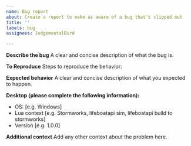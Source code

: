 ```yaml
---
name: Bug report
about: Create a report to make us aware of a bug that's slipped out
title: ''
labels: bug
assignees: JudgementalBird

---
```


**Describe the bug**
A clear and concise description of what the bug is.

**To Reproduce**
Steps to reproduce the behavior:

**Expected behavior**
A clear and concise description of what you expected to happen.

**Desktop (please complete the following information):**
 - OS: [e.g. Windows]
- Lua context [e.g. Stormworks, lifeboatapi sim, lifeboatapi build to stormworks]
 - Version [e.g. 1.0.0]

**Additional context**
Add any other context about the problem here.
